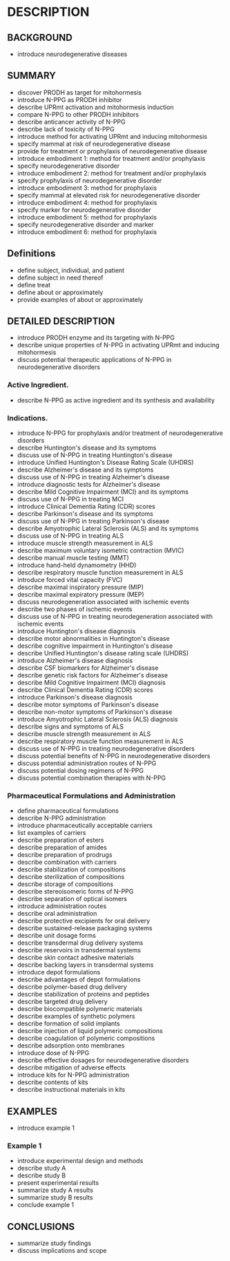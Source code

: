 # DESCRIPTION

## BACKGROUND

- introduce neurodegenerative diseases

## SUMMARY

- discover PRODH as target for mitohormesis
- introduce N-PPG as PRODH inhibitor
- describe UPRmt activation and mitohormesis induction
- compare N-PPG to other PRODH inhibitors
- describe anticancer activity of N-PPG
- describe lack of toxicity of N-PPG
- introduce method for activating UPRmt and inducing mitohormesis
- specify mammal at risk of neurodegenerative disease
- provide for treatment or prophylaxis of neurodegenerative disease
- introduce embodiment 1: method for treatment and/or prophylaxis
- specify neurodegenerative disorder
- introduce embodiment 2: method for treatment and/or prophylaxis
- specify prophylaxis of neurodegenerative disorder
- introduce embodiment 3: method for prophylaxis
- specify mammal at elevated risk for neurodegenerative disorder
- introduce embodiment 4: method for prophylaxis
- specify marker for neurodegenerative disorder
- introduce embodiment 5: method for prophylaxis
- specify neurodegenerative disorder and marker
- introduce embodiment 6: method for prophylaxis

## Definitions

- define subject, individual, and patient
- define subject in need thereof
- define treat
- define about or approximately
- provide examples of about or approximately

## DETAILED DESCRIPTION

- introduce PRODH enzyme and its targeting with N-PPG
- describe unique properties of N-PPG in activating UPRmt and inducing mitohormesis
- discuss potential therapeutic applications of N-PPG in neurodegenerative disorders

### Active Ingredient.

- describe N-PPG as active ingredient and its synthesis and availability

### Indications.

- introduce N-PPG for prophylaxis and/or treatment of neurodegenerative disorders
- describe Huntington's disease and its symptoms
- discuss use of N-PPG in treating Huntington's disease
- introduce Unified Huntington's Disease Rating Scale (UHDRS)
- describe Alzheimer's disease and its symptoms
- discuss use of N-PPG in treating Alzheimer's disease
- introduce diagnostic tests for Alzheimer's disease
- describe Mild Cognitive Impairment (MCI) and its symptoms
- discuss use of N-PPG in treating MCI
- introduce Clinical Dementia Rating (CDR) scores
- describe Parkinson's disease and its symptoms
- discuss use of N-PPG in treating Parkinson's disease
- describe Amyotrophic Lateral Sclerosis (ALS) and its symptoms
- discuss use of N-PPG in treating ALS
- introduce muscle strength measurement in ALS
- describe maximum voluntary isometric contraction (MVIC)
- describe manual muscle testing (MMT)
- introduce hand-held dynamometry (HHD)
- describe respiratory muscle function measurement in ALS
- introduce forced vital capacity (FVC)
- describe maximal inspiratory pressure (MIP)
- describe maximal expiratory pressure (MEP)
- discuss neurodegeneration associated with ischemic events
- describe two phases of ischemic events
- discuss use of N-PPG in treating neurodegeneration associated with ischemic events
- introduce Huntington's disease diagnosis
- describe motor abnormalities in Huntington's disease
- describe cognitive impairment in Huntington's disease
- describe Unified Huntington's disease rating scale (UHDRS)
- introduce Alzheimer's disease diagnosis
- describe CSF biomarkers for Alzheimer's disease
- describe genetic risk factors for Alzheimer's disease
- describe Mild Cognitive Impairment (MCI) diagnosis
- describe Clinical Dementia Rating (CDR) scores
- introduce Parkinson's disease diagnosis
- describe motor symptoms of Parkinson's disease
- describe non-motor symptoms of Parkinson's disease
- introduce Amyotrophic Lateral Sclerosis (ALS) diagnosis
- describe signs and symptoms of ALS
- describe muscle strength measurement in ALS
- describe respiratory muscle function measurement in ALS
- discuss use of N-PPG in treating neurodegenerative disorders
- discuss potential benefits of N-PPG in neurodegenerative disorders
- discuss potential administration routes of N-PPG
- discuss potential dosing regimens of N-PPG
- discuss potential combination therapies with N-PPG

### Pharmaceutical Formulations and Administration

- define pharmaceutical formulations
- describe N-PPG administration
- introduce pharmaceutically acceptable carriers
- list examples of carriers
- describe preparation of esters
- describe preparation of amides
- describe preparation of prodrugs
- describe combination with carriers
- describe stabilization of compositions
- describe sterilization of compositions
- describe storage of compositions
- describe stereoisomeric forms of N-PPG
- describe separation of optical isomers
- introduce administration routes
- describe oral administration
- describe protective excipients for oral delivery
- describe sustained-release packaging systems
- describe unit dosage forms
- describe transdermal drug delivery systems
- describe reservoirs in transdermal systems
- describe skin contact adhesive materials
- describe backing layers in transdermal systems
- introduce depot formulations
- describe advantages of depot formulations
- describe polymer-based drug delivery
- describe stabilization of proteins and peptides
- describe targeted drug delivery
- describe biocompatible polymeric materials
- describe examples of synthetic polymers
- describe formation of solid implants
- describe injection of liquid polymeric compositions
- describe coagulation of polymeric compositions
- describe adsorption onto membranes
- introduce dose of N-PPG
- describe effective dosages for neurodegenerative disorders
- describe mitigation of adverse effects
- introduce kits for N-PPG administration
- describe contents of kits
- describe instructional materials in kits

## EXAMPLES

- introduce example 1

### Example 1

- introduce experimental design and methods
- describe study A
- describe study B
- present experimental results
- summarize study A results
- summarize study B results
- conclude example 1

## CONCLUSIONS

- summarize study findings
- discuss implications and scope

